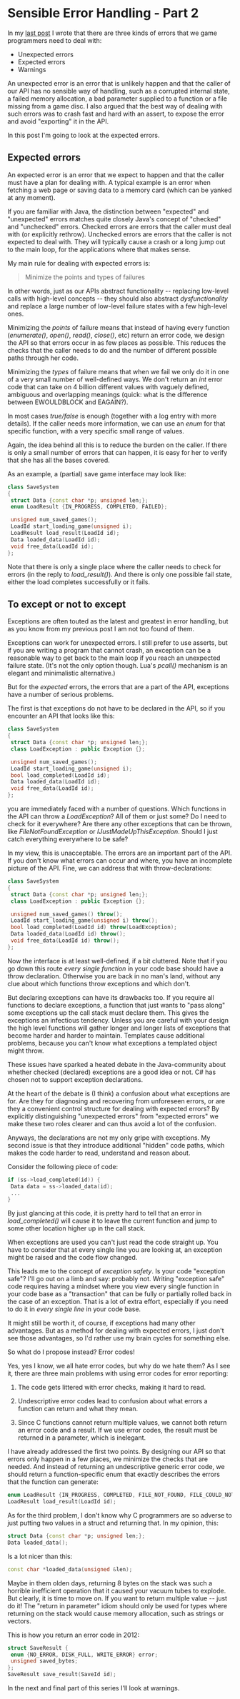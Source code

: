 # Sensible Error Handling - Part 2

In my [last post](http://altdevblogaday.com/2012/01/22/sensible-error-handling-part-1/) I wrote that there are three kinds of errors that we game programmers need to deal with:

* Unexpected errors
* Expected errors
* Warnings

An unexpected error is an error that is unlikely happen and that the caller of our API has no sensible way of handling, such as a corrupted internal state, a failed memory allocation, a bad parameter supplied to a function or a file missing from a game disc. I also argued that the best way of dealing with such errors was to crash fast and hard with an assert, to expose the error and avoid "exporting" it in the API.

In this post I'm going to look at the expected errors.

## Expected errors

An expected error is an error that we expect to happen and that the caller must have a plan for dealing with. A typical example is an error when fetching a web page or saving data to a memory card (which can be yanked at any moment).

If you are familiar with Java, the distinction between "expected" and "unexpected" errors matches quite closely Java's concept of "checked" and "unchecked" errors. Checked errors are errors that the caller must deal with (or explicitly rethrow). Unchecked errors are errors that the caller is not expected to deal with. They will typically cause a crash or a long jump out to the main loop, for the applications where that makes sense.

My main rule for dealing with expected errors is:

> Minimize the points and types of failures

In other words, just as our APIs abstract functionality -- replacing low-level calls with high-level concepts -- they should also abstract *dysfunctionality* and replace a large number of low-level failure states with a few high-level ones.

Minimizing the *points* of failure means that instead of having every function (*enumerate()*, *open()*, *read()*, *close()*, etc) return an error code, we design the API so that errors occur in as few places as possible. This reduces the checks that the caller needs to do and the number of different possible paths through her code.

Minimizing the *types* of failure means that when we fail we only do it in one of a very small number of well-defined ways. We don't return an *int* error code that can take on 4 billion different values with vaguely defined, ambiguous and overlapping meanings (quick: what is the difference between EWOULDBLOCK and EAGAIN?).

In most cases *true/false* is enough (together with a log entry with more details). If the caller needs more information, we can use an *enum* for that specific function, with a very specific small range of values.

Again, the idea behind all this is to reduce the burden on the caller. If there is only a small number of errors that can happen, it is easy for her to verify that she has all the bases covered.

As an example, a (partial) save game interface may look like:

```cpp
class SaveSystem
{
 struct Data {const char *p; unsigned len;};
 enum LoadResult {IN_PROGRESS, COMPLETED, FAILED};

 unsigned num_saved_games();
 LoadId start_loading_game(unsigned i);
 LoadResult load_result(LoadId id);
 Data loaded_data(LoadId id);
 void free_data(LoadId id);
};
```

Note that there is only a single place where the caller needs to check for errors (in the reply to *load_result()*). And there is only one possible fail state, either the load completes successfully or it fails.

## To except or not to except

Exceptions are often touted as the latest and greatest in error handling, but as you know from my previous post I am not too found of them.

Exceptions can work for unexpected errors. I still prefer to use asserts, but if you are writing a program that cannot crash, an exception can be a reasonable way to get back to the main loop if you reach an unexpected failure state. (It's not the only option though. Lua's *pcall()* mechanism is an elegant and minimalistic alternative.)

But for the *expected* errors, the errors that are a part of the API, exceptions have a number of serious problems.

The first is that exceptions do not have to be declared in the API, so if you encounter an API that looks like this:

```cpp
class SaveSystem
{
 struct Data {const char *p; unsigned len;};
 class LoadException : public Exception {};

 unsigned num_saved_games();
 LoadId start_loading_game(unsigned i);
 bool load_completed(LoadId id);
 Data loaded_data(LoadId id);
 void free_data(LoadId id);
};
```

you are immediately faced with a number of questions. Which functions in the API can throw a *LoadException*? All of them or just some? Do I need to check for it everywhere? Are there any other exceptions that can be thrown, like *FileNotFoundException* or *IJustMadeUpThisException*. Should I just catch everything everywhere to be safe?

In my view, this is unacceptable. The errors are an important part of the API. If you don't know what errors can occur and where, you have an incomplete picture of the API. Fine, we can address that with throw-declarations:

```cpp
class SaveSystem
{
 struct Data {const char *p; unsigned len;};
 class LoadException : public Exception {};

 unsigned num_saved_games() throw();
 LoadId start_loading_game(unsigned i) throw();
 bool load_completed(LoadId id) throw(LoadException);
 Data loaded_data(LoadId id) throw();
 void free_data(LoadId id) throw();
};
```

Now the interface is at least well-defined, if a bit cluttered. Note that if you go down this route *every single function* in your code base should have a *throw* declaration. Otherwise you are back in no man's land, without any clue about which functions throw exceptions and which don't.

But declaring exceptions can have its drawbacks too. If you require all functions to declare exceptions, a function that just wants to "pass along" some exceptions up the call stack must declare them. This gives the exceptions an infectious tendency. Unless you are careful with your design the high level functions will gather longer and longer lists of exceptions that become harder and harder to maintain. Templates cause additional problems, because you can't know what exceptions a templated object might throw.

These issues have sparked a heated debate in the Java-community about whether checked (declared) exceptions are a good idea or not. C# has chosen not to support exception declarations.

At the heart of the debate is (I think) a confusion about what exceptions are for. Are they for diagnosing and recovering from unforeseen errors, or are they a convenient control structure for dealing with expected errors? By explicitly distinguishing "unexpected errors" from "expected errors" we make these two roles clearer and can thus avoid a lot of the confusion.

Anyways, the declarations are not my only gripe with exceptions. My second issue is that they introduce additional "hidden" code paths, which makes the code harder to read, understand and reason about.

Consider the following piece of code:

```cpp
if (ss->load_completed(id)) {
 Data data = ss->loaded_data(id);
 ...
}
```

By just glancing at this code, it is pretty hard to tell that an error in *load_completed()* will cause it to leave the current function and jump to some other location higher up in the call stack.

When exceptions are used you can't just read the code straight up. You have to consider that at every single line you are looking at, an exception might be raised and the code flow changed.

This leads me to the concept of *exception safety*. Is your code "exception safe"? I'll go out on a limb and say: probably not. Writing "exception safe" code requires having a mindset where you view every single function in your code base as a "transaction" that can be fully or partially rolled back in the case of an exception. That is a lot of extra effort, especially if you need to do it in *every single line* in your code base.

It might still be worth it, of course, if exceptions had many other advantages. But as a method for dealing with expected errors, I just don't see those advantages, so I'd rather use my brain cycles for something else.

So what do I propose instead? Error codes!

Yes, yes I know, we all hate error codes, but why do we hate them? As I see it, there are three main problems with using error codes for error reporting:

1. The code gets littered with error checks, making it hard to read.

2. Undescriptive error codes lead to confusion about what errors a function can return and what they mean.

3. Since C functions cannot return multiple values, we cannot both return an error code and a result. If we use error codes, the result must be returned in a parameter, which is inelegant.

I have already addressed the first two points. By designing our API so that errors only happen in a few places, we minimize the checks that are needed. And instead of returning an undescriptive generic error code, we should return a function-specific enum that exactly describes the errors that the function can generate:

```cpp
enum LoadResult {IN_PROGRESS, COMPLETED, FILE_NOT_FOUND, FILE_COULD_NOT_BE_READ, FILE_CORRUPTED};
LoadResult load_result(LoadId id);
```

As for the third problem, I don't know why C programmers are so adverse to just putting two values in a struct and returning that. In my opinion, this:

```cpp
struct Data {const char *p; unsigned len;};
Data loaded_data();
```

Is a lot nicer than this:

```cpp
const char *loaded_data(unsigned &len);
```

Maybe in them olden days, returning 8 bytes on the stack was such a horrible inefficient operation that it caused your vacuum tubes to explode. But clearly, it is time to move on. If you want to return multiple value -- just do it! The "return in parameter" idiom should only be used for types where returning on the stack would cause memory allocation, such as strings or vectors.

This is how you return an error code in 2012:

```cpp
struct SaveResult {
 enum {NO_ERROR, DISK_FULL, WRITE_ERROR} error;
 unsigned saved_bytes;
};
SaveResult save_result(SaveId id);
```

In the next and final part of this series I'll look at warnings.